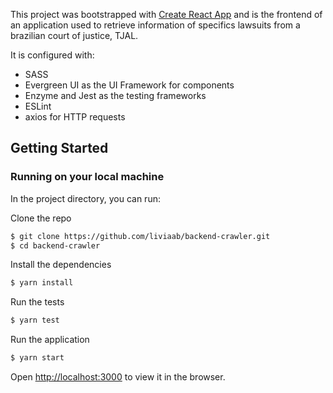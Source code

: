 This project was bootstrapped with [Create React App](https://github.com/facebook/create-react-app) and is the frontend of an application used to retrieve information of specifics lawsuits from a brazilian court of justice, TJAL.

It is configured with:
- SASS
- Evergreen UI as the UI Framework for components
- Enzyme and Jest as the testing frameworks
- ESLint
- axios for HTTP requests


## Getting Started

### Running on your local machine

In the project directory, you can run:


Clone the repo
```sh
$ git clone https://github.com/liviaab/backend-crawler.git
$ cd backend-crawler
```

Install the dependencies
```sh
$ yarn install
```

Run the tests
```sh
$ yarn test
```

Run the application
```sh
$ yarn start
```
Open [http://localhost:3000](http://localhost:3000) to view it in the browser.

<!--
### To Do
#### Deployment
See the section about [deployment](https://facebook.github.io/create-react-app/docs/deployment) for more information.

Useful links:

https://facebook.github.io/create-react-app/docs/deployment

https://devcenter.heroku.com/articles/github-integration
-->
